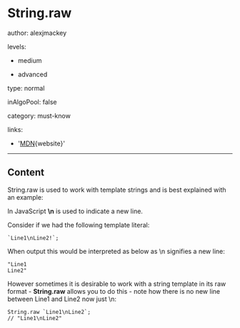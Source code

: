 # String.raw
author: alexjmackey

levels:

  - medium

  - advanced

type: normal

inAlgoPool: false

category: must-know

links:

  - '[MDN](https://developer.mozilla.org/en-US/docs/Web/JavaScript/Reference/Global_Objects/String/raw){website}'

---
## Content

String.raw is used to work with template strings and is best explained with an example:

In JavaScript **\n** is used to indicate a new line. 

Consider if we had the following template literal:
```
`Line1\nLine2!`;
```
When output this would be interpreted as below as \n signifies a new line:

```
"Line1
Line2"
```

However sometimes it is desirable to work with a string template in its raw format - **String.raw** allows you to do this - note how there is no new line between Line1 and Line2 now just \n:

```
String.raw `Line1\nLine2`;
// "Line1\nLine2"
```
